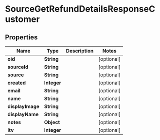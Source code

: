 

# SourceGetRefundDetailsResponseCustomer


## Properties

| Name | Type | Description | Notes |
|------------ | ------------- | ------------- | -------------|
|**oid** | **String** |  |  [optional] |
|**sourceId** | **String** |  |  [optional] |
|**source** | **String** |  |  [optional] |
|**created** | **Integer** |  |  [optional] |
|**email** | **String** |  |  [optional] |
|**name** | **String** |  |  [optional] |
|**displayImage** | **String** |  |  [optional] |
|**displayName** | **String** |  |  [optional] |
|**notes** | **Object** |  |  [optional] |
|**ltv** | **Integer** |  |  [optional] |



